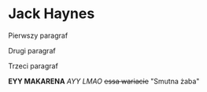 
# Jack Haynes

Pierwszy paragraf

Drugi paragraf

Trzeci paragraf

**EYY MAKARENA**
*AYY LMAO*
~~essa wariacie~~
"Smutna żaba"
